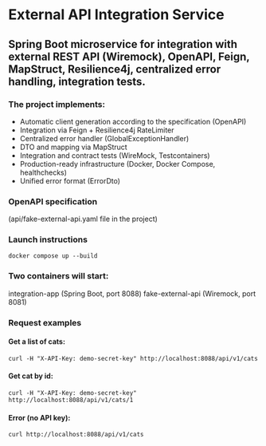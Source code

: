 # **External API Integration Service**

## Spring Boot microservice for integration with external REST API (Wiremock), OpenAPI, Feign, MapStruct, Resilience4j, centralized error handling, integration tests.

### The project implements:

* Automatic client generation according to the specification (OpenAPI)
* Integration via Feign + Resilience4j RateLimiter
* Centralized error handler (GlobalExceptionHandler)
* DTO and mapping via MapStruct
* Integration and contract tests (WireMock, Testcontainers)
* Production-ready infrastructure (Docker, Docker Compose, healthchecks)
* Unified error format (ErrorDto)

### OpenAPI specification

(api/fake-external-api.yaml file in the project)

### Launch instructions

`docker compose up --build`

### Two containers will start:

integration-app (Spring Boot, port 8088)
fake-external-api (Wiremock, port 8081)

### Request examples

#### Get a list of cats:

`curl -H "X-API-Key: demo-secret-key" http://localhost:8088/api/v1/cats`

#### Get cat by id:

`curl -H "X-API-Key: demo-secret-key" http://localhost:8088/api/v1/cats/1`

#### Error (no API key):

`curl http://localhost:8088/api/v1/cats`